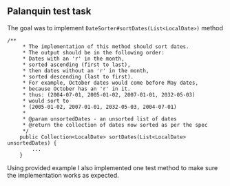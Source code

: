## Palanquin test task

The goal was to implement `DateSorter#sortDates(List<LocalDate>)` method
```
/**
     * The implementation of this method should sort dates.
     * The output should be in the following order:
     * Dates with an 'r' in the month,
     * sorted ascending (first to last),
     * then dates without an 'r' in the month,
     * sorted descending (last to first).
     * For example, October dates would come before May dates,
     * because October has an 'r' in it.
     * thus: (2004-07-01, 2005-01-02, 2007-01-01, 2032-05-03)
     * would sort to
     * (2005-01-02, 2007-01-01, 2032-05-03, 2004-07-01)
     *
     * @param unsortedDates - an unsorted list of dates
     * @return the collection of dates now sorted as per the spec
     */
    public Collection<LocalDate> sortDates(List<LocalDate> unsortedDates) {
        ...
    }
```

Using provided example I also implemented one test method to make sure the implementation 
works as expected.

